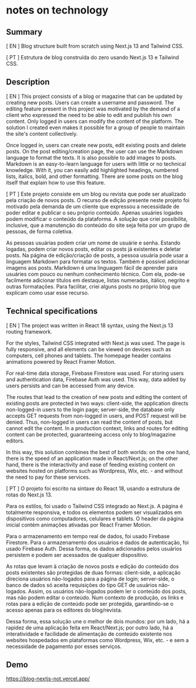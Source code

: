 # notes on technology

## Summary

[ EN ] Blog structure built from scratch using Next.js 13 and Tailwind CSS.

[ PT ] Estrutura de blog construída do zero usando Next.js 13 e Tailwind CSS.

## Description

[ EN ] This project consists of a blog or magazine that can be updated by creating new posts. Users can create a username and password. The editing feature present in this project was motivated by the demand of a client who expressed the need to be able to edit and publish his own content. Only logged in users can modify the content of the platform. The solution I created even makes it possible for a group of people to maintain the site's content collectively.

Once logged in, users can create new posts, edit existing posts and delete posts. On the post editing/creation page, the user can use the Markdown language to format the texts. It is also possible to add images to posts. Markdown is an easy-to-learn language for users with little or no technical knowledge. With it, you can easily add highlighted headings, numbered lists, italics, bold, and other formatting. There are some posts on the blog itself that explain how to use this feature.

[ PT ] Este projeto consiste em um blog ou revista que pode ser atualizado pela criação de novos posts. O recurso de edição presente neste projeto foi motivado pela demanda de um cliente que expressou a necessidade de poder editar e publicar o seu próprio conteúdo. Apenas usuáries logades podem modificar o conteúdo da plataforma. A solução que criei possibilita, inclusive, que a manutenção do conteúdo do site seja feita por um grupo de pessoas, de forma coletiva.

As pessoas usuárias podem criar um nome de usuárie e senha. Estando logadas, podem criar novos posts, editar os posts já existentes e deletar posts. Na página de edição/criação de posts, a pessoa usuária pode usar a linguagem Markdown para formatar os textos. Também é possível adicionar imagens aos posts. Markdown é uma linguagem fácil de aprender para usuáries com pouco ou nenhum conhecimento técnico. Com ela, pode-se facilmente adicionar títulos em destaque, listas numeradas, itálico, negrito e outras formatações. Para facilitar, criei alguns posts no próprio blog que explicam como usar esse recurso.

## Technical specifications

[ EN ] The project was written in React 18 syntax, using the Next.js 13 routing framework.

For the styles, Tailwind CSS integrated with Next.js was used. The page is fully responsive, and all elements can be viewed on devices such as computers, cell phones and tablets. The homepage header contains animations powered by React Framer Motion.

For real-time data storage, Firebase Firestore was used. For storing users and authentication data, Firebase Auth was used. This way, data added by users persists and can be accessed from any device.

The routes that lead to the creation of new posts and editing the content of existing posts are protected in two ways: client-side, the application directs non-logged-in users to the login page; server-side, the database only accepts GET requests from non-logged in users, and POST request will be denied. Thus, non-logged in users can read the content of posts, but cannot edit the content. In a production context, links and routes for editing content can be protected, guaranteeing access only to blog/magazine editors.

In this way, this solution combines the best of both worlds: on the one hand, there is the speed of an application made in React/Next.js; on the other hand, there is the interactivity and ease of feeding existing content on websites hosted on platforms such as Wordpress, Wix, etc. - and without the need to pay for these services.

[ PT ] O projeto foi escrito na sintaxe do React 18, usando a estrutura de rotas do Next.js 13.

Para os estilos, foi usado o Tailwind CSS integrado ao Next.js. A página é totalmente responsiva, e todos os elementos podem ser visualizados em dispositivos como computadores, celulares e tablets. O header da página inicial contém animações ativadas por React Framer Motion.

Para o armazenamento em tempo real de dados, foi usado Firebase Firestore. Para o armazenamento dos usuários e dados de autenticação, foi usado Firebase Auth. Dessa forma, os dados adicionados pelos usuários persistem e podem ser acessados de qualquer dispositivo.

As rotas que levam à criação de novos posts e edição do conteúdo dos posts existentes são protegidas de duas formas: client-side, a aplicação direciona usuários não-logados para a página de login; server-side, o banco de dados só aceita requisições do tipo GET de usuários não-logados. Assim, os usuários não-logados podem ler o conteúdo dos posts, mas não podem editar o conteúdo. Num contexto de produção, os links e rotas para a edição de conteúdo pode ser protegida, garantindo-se o acesso apenas para os editores do blog/revista.

Dessa forma, essa solução une o melhor de dois mundos: por um lado, há a rapidez de uma aplicação feita em React/Next.js; por outro lado, há a interatividade e facilidade de alimentação de conteúdo existente nos websites hospedados em plataformas como Wordpress, Wix, etc. - e sem a necessidade de pagamento por esses serviços.

## Demo

https://blog-nextjs-not.vercel.app/
